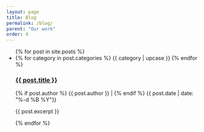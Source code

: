 ```yaml
---
layout: page
title: Blog
permalink: /blog/
parent: "Our work"
order: 4
---
```


<ul class="post-list">
  {% for post in site.posts %}
    <li>
      {% for category in post.categories %}
        <span class="post-category">{{ category | upcase }}</span>
      {% endfor %}
      <h3><a href="{{ post.url }}">{{ post.title }}</a></h3>
      <p class="post-meta">
        {% if post.author %}
          {{ post.author }} |
        {% endif %}
        {{ post.date | date: "%-d %B %Y"}}
      </p>
      <p>{{ post.excerpt }}</p>
    </li>
  {% endfor %}
</ul>
